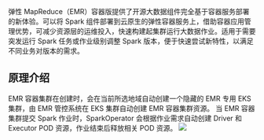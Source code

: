 ﻿弹性 MapReduce（EMR）容器版提供了开源大数据组件完全基于容器服务部署的新体验。可以将 Spark 组件部署到云原生的弹性容器服务上，借助容器应用管理优势，可减少资源层的运维投入，快速构建起集群运行大数据作业。适用于需要突发运行 Spark 任务或作业级别调整 Spark 版本，便于快速尝试新特性，以满足不同业务对版本的需求。

## 原理介绍
EMR 容器集群在创建时，会在当前所选地域自动创建一个隐藏的 EMR 专用 EKS 集群，由 EMR 管控系统在 EKS 集群自动创建 EMR 容器集群资源。
当 EMR 容器集群提交 Spark 作业时，SparkOperator 会根据作业需求自动创建 Driver 和 Executor POD 资源，作业结束后释放相关 POD 资源。
![](https://qcloudimg.tencent-cloud.cn/raw/49a1c52271d128484ec17101f03d6278.png)
